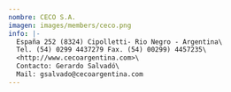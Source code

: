 ```yaml
---
nombre: CECO S.A.
imagen: images/members/ceco.png
info: |-
  España 252 (8324) Cipolletti- Rio Negro - Argentina\
  Tel. (54) 0299 4437279 Fax. (54) 00299) 4457235\
  <http://www.cecoargentina.com>\
  Contacto: Gerardo Salvadó\
  Mail: gsalvado@cecoargentina.com
---
```


